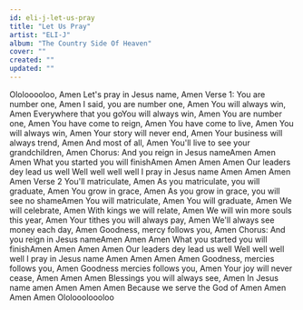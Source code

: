 ```yaml
---
id: eli-j-let-us-pray
title: "Let Us Pray"
artist: "ELI-J"
album: "The Country Side Of Heaven"
cover: ""
created: ""
updated: ""
---
```


Ololooooloo, Amen
Let's pray in Jesus name, Amen
Verse 1:
You are number one, Amen
I said, you are number one, Amen
You will always win, Amen
Everywhere that you goYou will always win, Amen
You are number one, Amen
You have come to reign, Amen
You have come to live, Amen
You will always win, Amen
Your story will never end, Amen
Your business will always trend, Amen
And most of all, Amen
You'll live to see your grandchildren, Amen
Chorus:
And you reign in Jesus nameAmen Amen Amen
What you started you will finishAmen Amen Amen Amen
Our leaders dey lead us well
Well well well well
I pray in Jesus name
Amen Amen Amen Amen 
Verse 2
You'll matriculate, Amen
As you matriculate, you will graduate, Amen
You grow in grace, Amen
As you grow in grace, you will see no shameAmen
You will matriculate, Amen
You will graduate, Amen
We will celebrate, Amen
With kings we will relate, Amen
We will win more souls this year, Amen
Your tithes you will always pay, Amen
We'll always see money each day, Amen
Goodness, mercy follows you, Amen
Chorus:
And you reign in Jesus nameAmen Amen Amen
What you started you will finishAmen Amen Amen Amen
Our leaders dey lead us well
Well well well well
I pray in Jesus name
Amen Amen Amen Amen 
Goodness, mercies follows you, Amen
Goodness mercies follows you, Amen
Your joy will never cease, Amen
Amen Amen
Blessings you will always see, Amen
In Jesus name amen Amen Amen Amen
Because we serve the God of Amen
Amen Amen Amen
Ololoooloooloo